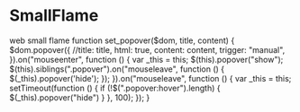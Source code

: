 # SmallFlame
web small flame
        function set_popover($dom, title, content) {
            $dom.popover({
                //title: title,
                html: true,
                content: content,
                trigger: "manual",
            }).on("mouseenter", function () {
                var _this = this;
                $(this).popover("show");
                $(this).siblings(".popover").on("mouseleave", function () {
                    $(_this).popover('hide');
                });
            }).on("mouseleave", function () {
                var _this = this;
                setTimeout(function () {
                    if (!$(".popover:hover").length) {
                        $(_this).popover("hide")
                    }
                }, 100);
            });
        }
